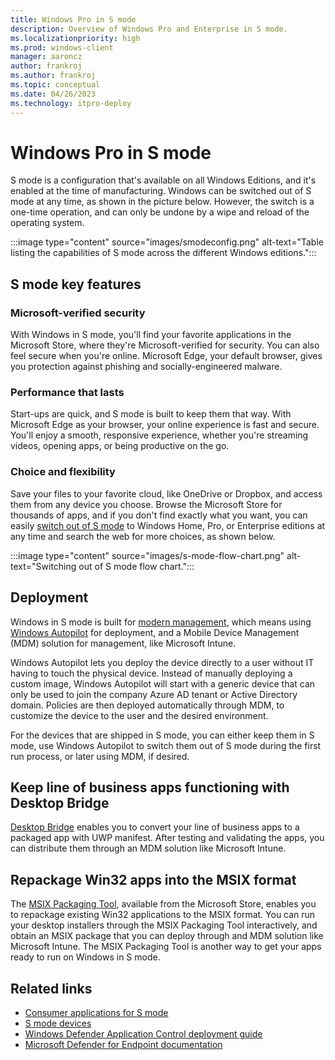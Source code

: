 ```yaml
---
title: Windows Pro in S mode
description: Overview of Windows Pro and Enterprise in S mode.
ms.localizationpriority: high
ms.prod: windows-client
manager: aaroncz
author: frankroj
ms.author: frankroj
ms.topic: conceptual
ms.date: 04/26/2023
ms.technology: itpro-deploy
---
```


# Windows Pro in S mode

S mode is a configuration that's available on all Windows Editions, and it's enabled at the time of manufacturing. Windows can be switched out of S mode at any time, as shown in the  picture below. However, the switch is a one-time operation, and can only be undone by a wipe and reload of the operating system.

:::image type="content" source="images/smodeconfig.png" alt-text="Table listing the capabilities of S mode across the different Windows editions.":::

## S mode key features

### Microsoft-verified security

With Windows in S mode, you'll find your favorite applications in the Microsoft Store, where they're Microsoft-verified for security. You can also feel secure when you're online. Microsoft Edge, your default browser, gives you protection against phishing and socially-engineered malware.

### Performance that lasts

Start-ups are quick, and S mode is built to keep them that way. With Microsoft Edge as your browser, your online experience is fast and secure. You'll enjoy a smooth, responsive experience, whether you're streaming videos, opening apps, or being productive on the go.

### Choice and flexibility

Save your files to your favorite cloud, like OneDrive or Dropbox, and access them from any device you choose. Browse the Microsoft Store for thousands of apps, and if you don't find exactly what you want, you can easily [switch out of S mode](./windows-10-pro-in-s-mode.md) to Windows Home, Pro, or Enterprise editions at any time and search the web for more choices, as shown below.

:::image type="content" source="images/s-mode-flow-chart.png" alt-text="Switching out of S mode flow chart.":::

## Deployment

Windows in S mode is built for [modern management](/windows/client-management/manage-windows-10-in-your-organization-modern-management), which means using [Windows Autopilot](/mem/autopilot/windows-autopilot) for deployment, and a Mobile Device Management (MDM) solution for management, like Microsoft Intune.

Windows Autopilot lets you deploy the device directly to a user without IT having to touch the physical device. Instead of manually deploying a custom image, Windows Autopilot will start with a generic device that can only be used to join the company Azure AD tenant or Active Directory domain. Policies are then deployed automatically through MDM, to customize the device to the user and the desired environment.

For the devices that are shipped in S mode, you can either keep them in S mode, use Windows Autopilot to switch them out of S mode during the first run process, or later using MDM, if desired.

## Keep line of business apps functioning with Desktop Bridge

[Desktop Bridge](/windows/uwp/porting/desktop-to-uwp-root) enables you to convert your line of business apps to a packaged app with UWP manifest. After testing and validating the apps, you can distribute them through an MDM solution like Microsoft Intune.

## Repackage Win32 apps into the MSIX format

The [MSIX Packaging Tool](/windows/application-management/msix-app-packaging-tool), available from the Microsoft Store, enables you to repackage existing Win32 applications to the MSIX format. You can run your desktop installers through the MSIX Packaging Tool interactively, and obtain an MSIX package that you can deploy through and MDM solution like Microsoft Intune. The MSIX Packaging Tool is another way to get your apps ready to run on Windows in S mode.

## Related links

- [Consumer applications for S mode](https://www.microsoft.com/windows/s-mode)
- [S mode devices](https://www.microsoft.com/windows/view-all-devices)
- [Windows Defender Application Control deployment guide](/windows/security/threat-protection/windows-defender-application-control/windows-defender-application-control-deployment-guide)
- [Microsoft Defender for Endpoint documentation](/microsoft-365/security/defender-endpoint/)
